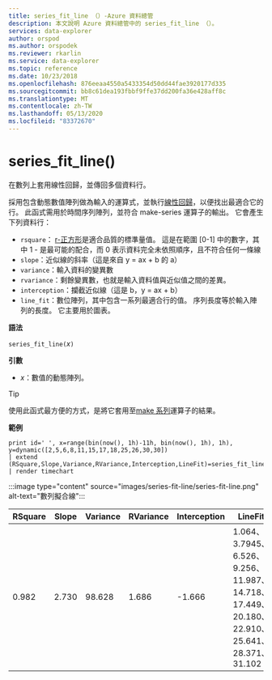 ```yaml
---
title: series_fit_line （）-Azure 資料總管
description: 本文說明 Azure 資料總管中的 series_fit_line （）。
services: data-explorer
author: orspod
ms.author: orspodek
ms.reviewer: rkarlin
ms.service: data-explorer
ms.topic: reference
ms.date: 10/23/2018
ms.openlocfilehash: 876eeaa4550a5433354d50dd44fae3920177d335
ms.sourcegitcommit: bb8c61dea193fbbf9ffe37dd200fa36e428aff8c
ms.translationtype: MT
ms.contentlocale: zh-TW
ms.lasthandoff: 05/13/2020
ms.locfileid: "83372670"
---
```

# <a name="series_fit_line"></a>series_fit_line()

在數列上套用線性回歸，並傳回多個資料行。  

採用包含動態數值陣列做為輸入的運算式，並執行[線性回歸](https://en.wikipedia.org/wiki/Line_fitting)，以便找出最適合它的行。 此函式需用於時間序列陣列，並符合 make-series 運算子的輸出。 它會產生下列資料行：
* `rsquare`： [r-正方形](https://en.wikipedia.org/wiki/Coefficient_of_determination)是適合品質的標準量值。 這是在範圍 [0-1] 中的數字，其中 1 - 是最可能的配合，而 0 表示資料完全未依照順序，且不符合任何一條線 
* `slope`：近似線的斜率（這是來自 y = ax + b 的 a）
* `variance`：輸入資料的變異數
* `rvariance`：剩餘變異數，也就是輸入資料值與近似值之間的差異。
* `interception`：攔截近似線（這是 b，y = ax + b）
* `line_fit`：數位陣列，其中包含一系列最適合行的值。 序列長度等於輸入陣列的長度。 它主要用於圖表。

**語法**

`series_fit_line(`*x*`)`

**引數**

* *x*：數值的動態陣列。

> [!TIP]
> 使用此函式最方便的方式，是將它套用至[make 系列](make-seriesoperator.md)運算子的結果。

**範例**

<!-- csl: https://help.kusto.windows.net:443/Samples -->
```kusto
print id=' ', x=range(bin(now(), 1h)-11h, bin(now(), 1h), 1h), y=dynamic([2,5,6,8,11,15,17,18,25,26,30,30])
| extend (RSquare,Slope,Variance,RVariance,Interception,LineFit)=series_fit_line(y)
| render timechart
```

:::image type="content" source="images/series-fit-line/series-fit-line.png" alt-text="數列擬合線":::

| RSquare | Slope | Variance | RVariance | Interception | LineFit                                                                                     |
|---------|-------|----------|-----------|--------------|---------------------------------------------------------------------------------------------|
| 0.982   | 2.730 | 98.628   | 1.686     | -1.666       | 1.064、3.7945、6.526、9.256、11.987、14.718、17.449、20.180、22.910、25.641、28.371、31.102 |
